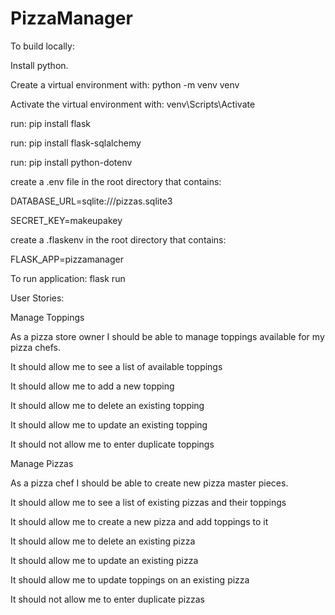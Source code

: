 # PizzaManager

To build locally:

Install python.

Create a virtual environment with:
python -m venv venv

Activate the virtual environment with:  venv\Scripts\Activate

run:
pip install flask

run:
pip install flask-sqlalchemy

run:
pip install python-dotenv

create a .env file in the root directory that contains:

DATABASE_URL=sqlite:///pizzas.sqlite3

SECRET_KEY=makeupakey

create a .flaskenv in the root directory that contains:

FLASK_APP=pizzamanager

To run application:  flask run



User Stories:

Manage Toppings

As a pizza store owner I should be able to manage toppings available for my pizza chefs.

It should allow me to see a list of available toppings

It should allow me to add a new topping

It should allow me to delete an existing topping

It should allow me to update an existing topping

It should not allow me to enter duplicate toppings



Manage Pizzas

As a pizza chef I should be able to create new pizza master pieces.

It should allow me to see a list of existing pizzas and their toppings

It should allow me to create a new pizza and add toppings to it

It should allow me to delete an existing pizza

It should allow me to update an existing pizza

It should allow me to update toppings on an existing pizza

It should not allow me to enter duplicate pizzas
